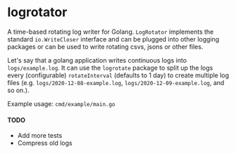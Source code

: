 # logrotator

A time-based rotating log writer for Golang. 
`LogRotator` implements the standard `io.WriteCloser` interface and can be plugged into other logging packages or can be used to write rotating csvs, jsons or other files. 

Let's say that a golang application writes continuous logs into `logs/example.log`. 
It can use the `logrotate` package to split up the logs every (configurable) `rotateInterval` (defaults to 1 day) to create 
multiple log files (e.g. `logs/2020-12-08-example.log`, `logs/2020-12-09-example.log`, and so on.).

Example usage: `cmd/example/main.go`

#### TODO
* Add more tests
* Compress old logs
